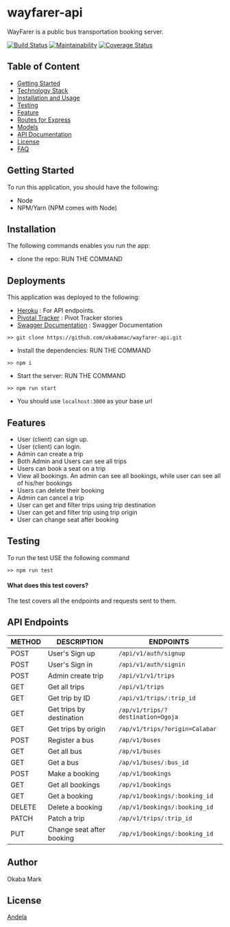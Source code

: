 # wayfarer-api
WayFarer is a public bus transportation booking server.

[![Build Status](https://travis-ci.org/okabamac/wayfarer-api.svg?branch=develop)](https://travis-ci.org/okabamac/wayfarer-api) [![Maintainability](https://api.codeclimate.com/v1/badges/68a78280698c2c7ae3f0/maintainability)](https://codeclimate.com/github/okabamac/wayfarer-api/maintainability) [![Coverage Status](https://coveralls.io/repos/github/okabamac/wayfarer-api/badge.svg?branch=develop)](https://coveralls.io/github/okabamac/wayfarer-api?branch=develop)

## Table of Content

- [Getting Started](#Getting-Started)
- [Technology Stack](#Technology-Stack)
- [Installation and Usage](#Installation-and-Usage)
- [Testing](#Testing)
- [Feature](#Features)
- [Routes for Express](#Routes-for-Express)
- [Models](#Models)
- [API Documentation](#API-Documentation)
- [License](#License)
- [FAQ](#FAQ)

## Getting Started
To run this application, you should have the following:
- Node
- NPM/Yarn (NPM comes with Node)

## Installation
The following commands enables you run the app:
- clone the repo: RUN THE COMMAND
## Deployments
This application was deployed to the following:
- [Heroku](https://wayfarer-bus-api.herokuapp.com/) : For API endpoints.
- [Pivotal Tracker](https://www.pivotaltracker.com/n/projects/2359702) : Pivot Tracker stories
- [Swagger Documentation](https://wayfarer-bus-api.herokuapp.com/api-docs/) : Swagger Documentation
```
>> git clone https://github.com/okabamac/wayfarer-api.git
```
- Install the dependencies: RUN THE COMMAND
```shell
>> npm i 
```
- Start the server: RUN THE COMMAND
```
>> npm run start
```
- You should use ```localhost:3000``` as your base url

## Features

* User (client) can sign up.
* User (client) can login.
* Admin can create a trip
* Both Admin and Users can see all trips
* Users can book a seat on a trip
* View all bookings. An admin can see all bookings, while user can see all of his/her bookings
* Users can delete their booking
* Admin can cancel a trip
* User can get and filter trips using trip destination
* User can get and filter trip using trip origin
* User can change seat after booking


## Testing
To run the test USE the following command
```
>> npm run test
```
#### What does this test covers?
The test covers all the endpoints and requests sent to them.

## API Endpoints
| METHOD   | DESCRIPTION                                  | ENDPOINTS                 
| ---------|----------------------------------------------| ------------------------------------------------| 
| POST     | User's Sign up                               | `/api/v1/auth/signup`                           |
| POST     | User's Sign in                               | `/api/v1/auth/signin`                           |
| POST     | Admin create trip                            | `/api/v1/v1/trips`                              |
| GET      |    Get all trips                               | `/api/v1/trips`                               |
| GET      |    Get trip by ID                               | `/api/v1/trips/:trip_id`                               |
| GET       |   Get trips by destination                    | `/ap/v1/trips/?destination=Ogoja`             |
| GET       |   Get trips by origin                   | `/ap/v1/trips/?origin=Calabar`             |
| POST       |   Register a bus                   | `/ap/v1/buses`             |
| GET       |   Get all bus                   | `/ap/v1/buses`             |
| GET       |   Get a bus                   | `/ap/v1/buses/:bus_id`             |
| POST       |   Make a booking                   | `/ap/v1/bookings`             |
| GET       |   Get all bookings                   | `/ap/v1/bookings`             |
| GET       |   Get a booking                   | `/ap/v1/bookings/:booking_id`             |
| DELETE       |   Delete a booking                   | `/ap/v1/bookings/:booking_id`             |
| PATCH       |   Patch a trip                   | `/ap/v1/trips/:trip_id`             |
| PUT       |   Change seat after booking                   | `/ap/v1/bookings/:booking_id`             |


## Author
Okaba Mark

## License
[Andela](https://www.andela.com)

